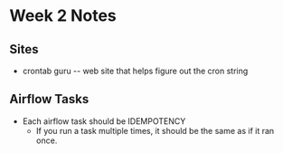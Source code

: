 
# Week 2 Notes

## Sites

* crontab guru -- web site that helps figure out the cron string

## Airflow Tasks

* Each airflow task should be IDEMPOTENCY
  * If you run a task multiple times, it should be the same as if it ran once.

